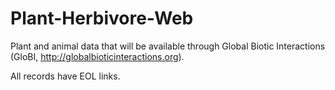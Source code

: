 # Plant-Herbivore-Web

Plant and animal data that will be available through Global Biotic Interactions (GloBI, http://globalbioticinteractions.org).

All records have EOL links.
